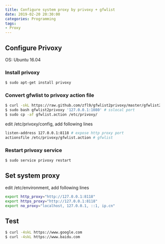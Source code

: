 ```yaml
---
title: Configure system proxy by privoxy + gfwlist
date: 2019-02-20 20:30:00
categories: Programming
tags: 
- Proxy
---
```


## Configure Privoxy

OS: Ubuntu 16.04

### Install privoxy

```bash
$ sudo apt-get install privoxy
```

### Convert gfwlist to privoxy action file

```bash
$ curl -skL https://raw.github.com/zfl9/gfwlist2privoxy/master/gfwlist2privoxy -o gfwlist2privoxy
$ sudo bash gfwlist2privoxy '127.0.0.1:1080' # sslocal port
$ sudo cp -af gfwlist.action /etc/privoxy/
```

edit /etc/privoxy/config, add following lines

```bash
listen-address 127.0.0.1:8118 # expose http proxy port
actionsfile /etc/privoxy/gfwlist.action # gfwlist
```

### Restart privoxy service

```bash
$ sudo service privoxy restart
```

## Set system proxy

edit /etc/environment, add following lines

```bash
export http_proxy="http://127.0.0.1:8118"
export https_proxy="http://127.0.0.1:8118"
export no_proxy="localhost, 127.0.0.1, ::1, ip.cn"
```

## Test

```bash
$ curl -4skL https://www.google.com
$ curl -4skL https://www.baidu.com
```
